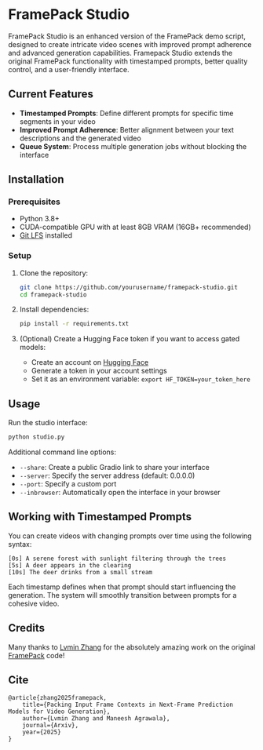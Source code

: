 # FramePack Studio

FramePack Studio is an enhanced version of the FramePack demo script, designed to create intricate video scenes with improved prompt adherence and advanced generation capabilities. Framepack Studio extends the original FramePack functionality with timestamped prompts, better quality control, and a user-friendly interface.

## Current Features

- **Timestamped Prompts**: Define different prompts for specific time segments in your video
- **Improved Prompt Adherence**: Better alignment between your text descriptions and the generated video
- **Queue System**: Process multiple generation jobs without blocking the interface

## Installation

### Prerequisites

- Python 3.8+
- CUDA-compatible GPU with at least 8GB VRAM (16GB+ recommended)
- [Git LFS](https://git-lfs.github.com/) installed

### Setup

1. Clone the repository:
   ```bash
   git clone https://github.com/yourusername/framepack-studio.git
   cd framepack-studio
   ```

2. Install dependencies:
   ```bash
   pip install -r requirements.txt
   ```

3. (Optional) Create a Hugging Face token if you want to access gated models:
   - Create an account on [Hugging Face](https://huggingface.co/)
   - Generate a token in your account settings
   - Set it as an environment variable: `export HF_TOKEN=your_token_here`

## Usage

Run the studio interface:

```bash
python studio.py
```

Additional command line options:
- `--share`: Create a public Gradio link to share your interface
- `--server`: Specify the server address (default: 0.0.0.0)
- `--port`: Specify a custom port
- `--inbrowser`: Automatically open the interface in your browser

## Working with Timestamped Prompts

You can create videos with changing prompts over time using the following syntax:

```
[0s] A serene forest with sunlight filtering through the trees
[5s] A deer appears in the clearing
[10s] The deer drinks from a small stream
```

Each timestamp defines when that prompt should start influencing the generation. The system will smoothly transition between prompts for a cohesive video.

## Credits
Many thanks to [Lvmin Zhang](https://github.com/lllyasviel) for the absolutely amazing work on the original [FramePack](https://github.com/lllyasviel/FramePack) code!

## Cite

    @article{zhang2025framepack,
        title={Packing Input Frame Contexts in Next-Frame Prediction Models for Video Generation},
        author={Lvmin Zhang and Maneesh Agrawala},
        journal={Arxiv},
        year={2025}
    }
